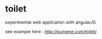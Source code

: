 toilet
======

experimental web application with angularJS

see example here : http://pungme.com/toilet/
